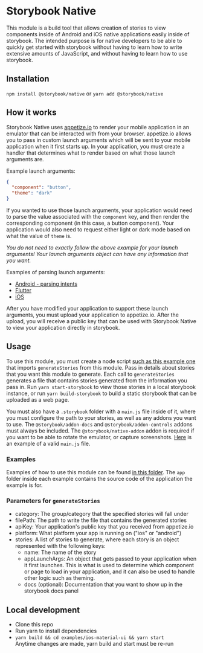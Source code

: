 # Storybook Native

This module is a build tool that allows creation of stories to view components inside of Android and iOS native applications easily inside of storybook. The intended purpose is for native developers to be able to quickly get started with storybook without having to learn how to write extensive amounts of JavaScript, and without having to learn how to use storybook.

## Installation
`npm install @storybook/native`
or
`yarn add @storybook/native`

## How it works
Storybook Native uses [appetize.io](https://appetize.io/) to render your mobile application in an emulator that can be interacted with from your browser. appetize.io allows you to pass in custom launch arguments which will be sent to your mobile application when it first starts up. In your application, you must create a handler that determines what to render based on what those launch arguments are.  
  
Example launch arguments:
```json
{
  "component": "button",
  "theme": "dark"
}
```
If you wanted to use those launch arguments, your application would need to parse the value associated with the  `component` key, and then render the corresponding component (in this case, a button component). Your application would also need to request either light or dark mode based on what the value of `theme` is.

*You do not need to exactly follow the above example for your launch arguments! Your launch arguments object can have any information that you want.*

Examples of parsing launch arguments:
 - [Android - parsing intents](examples/android-material-ui/app/app/src/main/java/com/intuit/august2020/storybookdemoapp/MainActivity.kt#L27)
 - [Flutter](examples/flutter/app/lib/main.dart#L73)
 - [iOS](examples/ios-material-ui/app/iOSStoryBookDemo/iOSStoryBookDemo/AppDelegate.swift#L66)

After you have modified your application to support these launch arguments, you must upload your application to appetize.io. After the upload, you will receive a public key that can be used with Storybook Native to view your application directly in storybook.

## Usage
To use this module, you must create a node script [such as this example one](examples/ios-simple/generate.js) that imports `generateStories` from this module. Pass in details about stories that you want this module to generate. Each call to `generateStories` generates a file that contains stories generated from the information you pass in. Run `yarn start-storybook` to view those stories in a local storybook instance, or run `yarn build-storybook` to build a static storybook that can be uploaded as a web page.

You must also have a `.storybook` folder with a `main.js` file inside of it, where you must configure the path to your stories, as well as any addons you want to use. The `@storybook/addon-docs` and `@storybook/addon-controls` addons must always be included. The `@storybook/native-addon` addon is required if you want to be able to rotate the emulator, or capture screenshots. [Here](examples/ios-simple/.storybook/main.js) is an example of a valid `main.js` file.

### Examples
Examples of how to use this module can be found [in this folder](examples/). The `app` folder inside each example contains the source code of the application the example is for.

### Parameters for `generateStories`
 - category: The group/category that the specified stories will fall under
 - filePath: The path to write the file that contains the generated stories
 - apiKey: Your application's public key that you received from appetize.io
 - platform: What platform your app is running on ("ios" or "android")
 - stories: A list of stories to generate, where each story is an object represented with the following keys:
   - name: The name of the story
   - appLaunchArgs: An object that gets passed to your application when it first launches. This is what is used to determine which component or page to load in your application, and it can also be used to handle other logic such as theming.
   - docs (optional): Documentation that you want to show up in the storybook docs panel

## Local development
 - Clone this repo
 - Run yarn to install dependencies
 - `yarn build && cd examples/ios-material-ui && yarn start`  
Anytime changes are made, yarn build and start must be re-run
